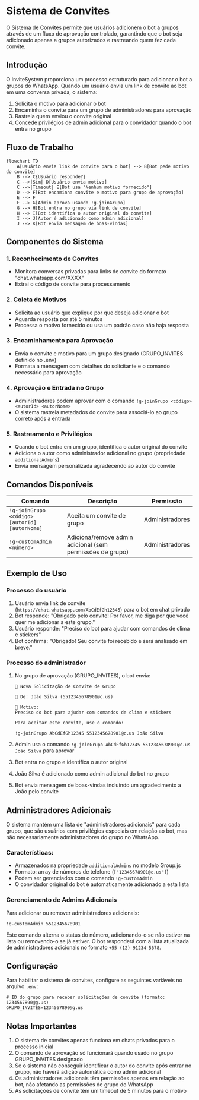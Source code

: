 # Sistema de Convites

O Sistema de Convites permite que usuários adicionem o bot a grupos através de um fluxo de aprovação controlado, garantindo que o bot seja adicionado apenas a grupos autorizados e rastreando quem fez cada convite.

## Introdução

O InviteSystem proporciona um processo estruturado para adicionar o bot a grupos do WhatsApp. Quando um usuário envia um link de convite ao bot em uma conversa privada, o sistema:

1. Solicita o motivo para adicionar o bot
2. Encaminha o convite para um grupo de administradores para aprovação
3. Rastreia quem enviou o convite original
4. Concede privilégios de admin adicional para o convidador quando o bot entra no grupo

## Fluxo de Trabalho

```mermaid
flowchart TD
    A[Usuário envia link de convite para o bot] --> B[Bot pede motivo do convite]
    B --> C{Usuário responde?}
    C -->|Sim| D[Usuário envia motivo]
    C -->|Timeout| E[Bot usa "Nenhum motivo fornecido"]
    D --> F[Bot encaminha convite e motivo para grupo de aprovação]
    E --> F
    F --> G[Admin aprova usando !g-joinGrupo]
    G --> H[Bot entra no grupo via link de convite]
    H --> I[Bot identifica o autor original do convite]
    I --> J[Autor é adicionado como admin adicional]
    J --> K[Bot envia mensagem de boas-vindas]
```

## Componentes do Sistema

### 1. Reconhecimento de Convites
- Monitora conversas privadas para links de convite do formato "chat.whatsapp.com/XXXX"
- Extrai o código de convite para processamento

### 2. Coleta de Motivos
- Solicita ao usuário que explique por que deseja adicionar o bot
- Aguarda resposta por até 5 minutos
- Processa o motivo fornecido ou usa um padrão caso não haja resposta

### 3. Encaminhamento para Aprovação
- Envia o convite e motivo para um grupo designado (GRUPO_INVITES definido no .env)
- Formata a mensagem com detalhes do solicitante e o comando necessário para aprovação

### 4. Aprovação e Entrada no Grupo
- Administradores podem aprovar com o comando `!g-joinGrupo <código> <autorId> <autorNome>`
- O sistema rastreia metadados do convite para associá-lo ao grupo correto após a entrada

### 5. Rastreamento e Privilégios
- Quando o bot entra em um grupo, identifica o autor original do convite
- Adiciona o autor como administrador adicional no grupo (propriedade `additionalAdmins`)
- Envia mensagem personalizada agradecendo ao autor do convite

## Comandos Disponíveis

| Comando | Descrição | Permissão |
|---------|-----------|-----------|
| `!g-joinGrupo <código> [autorId] [autorNome]` | Aceita um convite de grupo | Administradores |
| `!g-customAdmin <número>` | Adiciona/remove admin adicional (sem permissões de grupo) | Administradores |

## Exemplo de Uso

### Processo do usuário

1. Usuário envia link de convite (`https://chat.whatsapp.com/AbCdEfGh12345`) para o bot em chat privado
2. Bot responde: "Obrigado pelo convite! Por favor, me diga por que você quer me adicionar a este grupo."
3. Usuário responde: "Preciso do bot para ajudar com comandos de clima e stickers"
4. Bot confirma: "Obrigado! Seu convite foi recebido e será analisado em breve."

### Processo do administrador

1. No grupo de aprovação (GRUPO_INVITES), o bot envia:
   ```
   📩 Nova Solicitação de Convite de Grupo
   
   👤 De: João Silva (5512345678901@c.us)
   
   💬 Motivo:
   Preciso do bot para ajudar com comandos de clima e stickers
   
   Para aceitar este convite, use o comando:
   
   !g-joinGrupo AbCdEfGh12345 5512345678901@c.us João Silva
   ```

2. Admin usa o comando `!g-joinGrupo AbCdEfGh12345 5512345678901@c.us João Silva` para aprovar
3. Bot entra no grupo e identifica o autor original
4. João Silva é adicionado como admin adicional do bot no grupo
5. Bot envia mensagem de boas-vindas incluindo um agradecimento a João pelo convite

## Administradores Adicionais

O sistema mantém uma lista de "administradores adicionais" para cada grupo, que são usuários com privilégios especiais em relação ao bot, mas não necessariamente administradores do grupo no WhatsApp.

### Características:
- Armazenados na propriedade `additionalAdmins` no modelo Group.js
- Formato: array de números de telefone (`["12345678901@c.us"]`)
- Podem ser gerenciados com o comando `!g-customAdmin`
- O convidador original do bot é automaticamente adicionado a esta lista

### Gerenciamento de Admins Adicionais

Para adicionar ou remover administradores adicionais:

```
!g-customAdmin 5512345678901
```

Este comando alterna o status do número, adicionando-o se não estiver na lista ou removendo-o se já estiver. O bot responderá com a lista atualizada de administradores adicionais no formato `+55 (12) 91234-5678`.

## Configuração

Para habilitar o sistema de convites, configure as seguintes variáveis no arquivo `.env`:

```env
# ID do grupo para receber solicitações de convite (formato: 1234567890@g.us)
GRUPO_INVITES=1234567890@g.us
```

## Notas Importantes

1. O sistema de convites apenas funciona em chats privados para o processo inicial
2. O comando de aprovação só funcionará quando usado no grupo GRUPO_INVITES designado
3. Se o sistema não conseguir identificar o autor do convite após entrar no grupo, não haverá adição automática como admin adicional
4. Os administradores adicionais têm permissões apenas em relação ao bot, não afetando as permissões de grupo do WhatsApp
5. As solicitações de convite têm um timeout de 5 minutos para o motivo